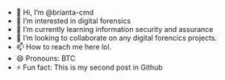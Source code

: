 - 👋 Hi, I’m @brianta-cmd
- 👀 I’m interested in digital forensics 
- 🌱 I’m currently learning information security and assurance
- 💞️ I’m looking to collaborate on any digital forencics projects.
- 📫 How to reach me here lol.
- 😄 Pronouns: BTC
- ⚡ Fun fact: This is my second post in Github

<!---
brianta-cmd/brianta-cmd is a ✨ special ✨ repository because its `README.md` (this file) appears on your GitHub profile.
You can click the Preview link to take a look at your changes.
--->
